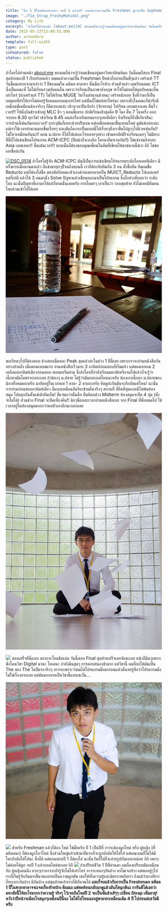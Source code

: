 ```yaml
---
title: "อีก 1 ปีในมหิดลศาลายา จบปี 1 แล้วเฮ้! ลอกคราบความเป็น Freshman สู่การเป็น Sophomore"
image: "./Tie_Strap_FreshyMahidol.png"
category: My Life
excerpt: "ถ้าใครได้อ่านหน้า [about:me][0] ของผมก็น่าจะรู้ว่าผมเขียนอยู่มหาวิทยาลัยมหิดล วันนี้ผมก็สอบ Final สุดท้ายของปี 1 เรียบร้อยแล้ว หมดแล้วความเป็น Freshman ปีหน้าก็กลายเป็นพี่ๆแล้ว"
date: 2015-05-22T13:48:53.000
author: arnondora
template: full-width
type: post
isFeatured: false
status: published
---
```


ถ้าใครได้อ่านหน้า [about:me][0] ของผมก็น่าจะรู้ว่าผมเขียนอยู่มหาวิทยาลัยมหิดล วันนี้ผมก็สอบ Final สุดท้ายของปี 1 เรียบร้อยแล้ว หมดแล้วความเป็น Freshman ปีหน้าก็กลายเป็นพี่ๆแล้ว เศร้าแท้ TT วันนี้ผมอยากจะมาเล่าว่า 1 ปีของผมใน มหิดล ศาลายา นั้นมีอะไรบ้าง
ส่วนตัวแล้ว ผมเรียนคณะ ICT ซึ่งเป็นคณะที่ ไม่ได้เรียนรวมกับคนอื่น เพราะว่าเรียนเป็นภาษาอังกฤษ ทำให้ไม่ค่อยได้คุยกับคณะอื่นเท่าไหร่ (น่าเศร้าแท้ TT) ไม่ได้เรียน MUGE วิชาในตำนานด้วยนะ เศร้าหนักเลย ซึ่งที่ว่ามาก็เป็นเหตุผลที่ทำให้เราไม่ค่อยรู้จักคนนอกคณะเท่าไหร่ แต่นั่นก็ไม่แย่เท่าไหร่นะ เพราะพี่ๆในคณะก็น่ารักดี เหมือนพี่เหมือนน้องจริงๆ ก็ดีมากเลยล่ะ
เช้าๆเวลาปั่นจักก้า (จักรยาน) ไปเรียน เทอมแรกเลย ตื่นไวเวอร์!! ไปนั่งกินข้าวเช้าอยู่ MLC ชิว ๆ ตอนนี้เหรอ ปกติเรียนเช้าสุดคือ 9 โมง ตื่น 7 โมงครึ่ง ออกจากหอ 8.30 ทุกวัน! เข้าเรียน 8.45 คนล่ะเรื่องกับตอนแรกๆเลยทีเดียว ยิ่งเรียนก็ยิ่งขี้เกียจสินะ
การบ้านก็เช่นกันเยอะเวอร์! แรกๆมันก็เยอะด้วยปริมาณ แต่เหมือนพอมาขึ้นเทอมใหม่ ดูมันน้อยลงนะ แต่เราใช้เวลาทำนานมากขึ้นเรื่อยๆ และมันก็คงจะเป็นแบบนี้ไปเรื่อยๆยิ่งเราขึ้นไปสูงๆไปด้วยเช่นกัน!! ไม่ไหวเหมือนกันนะ!!
ตอน ม.ปลาย ก็ได้ไปแข่งอะไรหลายๆอย่าง เข้ามหาลัยมีรึจะเรียนเฉยๆ ไม่มีทาง ปีนี้ก็ไปแข่งเขียนโปรแกรม ACM-ICPC (ปีหน้าก็จะลงอีก ใครลงก็มาเจอกัน!!) ได้แข่งจนถึงรอบ Asia เลยแหละ!! ตื่นเต้นเวอร์!! ตอนนั้นก็ต้องขอบคุณเพื่อนในทีมที่เขียนให้มาขนาดนี้น้าา อิอิ ไม่ขอเอยชื่อล่ะกัน

[![DSC_0514](https://c2.staticflickr.com/8/7497/15175173004_e89a41ed51_z.jpg)][1]
ถ้าใครไม่รู้จัก ACM-ICPC มันก็เป็นการแข่งเขียนโปรแกรมระดับโลกเลยทีเดียว มีครั้งแรกเมื่อนานมาแล้ว ก็แข่งมาทุกๆปีจนถึงตอนนี้ เราก็ต้องจับทีมกัน 3 คน ตั้งชื่อทีม ทีมผมชื่อ Reducto แต่ก็ต้องใส่ชื่อ มหาลัยกับคณะตัวเองด้วยเลยกลายเป็น MUICT\_Reducto ไปเฉยเลย! แต่ก็เท่ดี แล้วให้ 3 คนมานั่ง Solve ปัญหาแล้วเขียนออกมาเป็นโปรแกรม ซึ่งก็อย่างที่บอกว่า ระดับโลก ฉะนั้นปัญหาที่เอามาให้แก้ก็ตามนั้นเลยครับ ยากโคตรๆ เอาเป็นว่า รอบสุดท้าย ยังไม่เคยมีทีมคนไทยล้วนเข้าไปได้เลย

![](./10849901-10205647480846770-140354539114408296-n.jpg)

พอเรียนๆไปก็ต้องสอบ ช่วงสอบนี่แหละ Peak สุดแล้วล่ะในช่วง 1 ปีนี้เลย เพราะเราจะอ่านหนังสือกันอย่างบ้าคลั่ง เมื่อตอนเทอมแรก อ่านหนังสือเร็วมาก 3 อาทิตย์ก่อนสอบก็เริ่มแล้ว แต่พอมาเทอม 2 เหลือแค่อาทิตย์เดียวก่อนสอบ ค่อยมาเริ่มอ่าน ซึ่งถ้าใครที่กำลังเรียนมหาลัยหรือจบไปแล้วก็จะรู้ว่า เนื้อหามันโคตรจะเยอะเลย ถ้าน้องๆ ม.ปลาย ไม่รู้ว่ามันเยอะแค่ไหนนะครับ น้องเอาเนื้อหา ม.ปลายของน้องทั้งหมดอะครับ มาอัดอยู่ในเวลาแค่ 1 คาบ- 2 คาบอะครับ คิดดูล่ะกันมันจะอึกอัดแค่ไหน! ฉะนั้นการอ่านก่อนสอบอาทิตย์เดียว นี่แบบเหมือนอัฉริยะข้ามคืนจริงๆ สถานที่ ที่ฮิตที่สุดคงหนีไม่พ้นห้องสมุด ไปคลุกกันตั้งแต่เช้ายันเย็น! ที่แจ๋มกว่านั้นคือ ที่มหิดลช่วง Midterm ห้องสมุดจะปิด 4 ทุ่ม (มั่งจำไม่ได้) ส่วนช่วง Final จะปิดเที่ยงคืน!! ดึกๆนี่แหละเวลาอ่านหนังสือเลย จาก Final ที่พึ่งหมดไป ใช้เวลาอยู่ในห้องสมุดมากกว่าหอตัวเองอีกนะบอกเลย

![](./1522724-10206987307221592-6975050028723122994-o.jpg)

![](https://scontent-kul1-1.xx.fbcdn.net/hphotos-xta1/t31.0-8/s960x960/1522724_10206987307221592_6975050028723122994_o.jpg)
สอบเสร็จทีนี่แบบ อยากจะโยนชีทเล่น วันนี้สอบ Final สุดท้ายเสร็จเลยจัดซะเลย หน้าก็มึนๆเพราะพึ่งโดนวิชา Digital มานะ โอเคนะ กำลังมึนสุดๆ การตอบสนองช้ามาก แต่วิชานี้ ผมก็ยกให้มันเป็น The ของ The ในปีแรกจริงๆ อาจจะเพราะว่าผมได้โปรแกรมมิ่งมาก่อนแล้วมั่งเลยรู้สึกว่าโปรแกรมมิ่งไม่ใช่เรื่องยากเลย แต่มันมากลายเป็นวิชานี้แทนซะงั้น...

![](./11220882-10206986300116415-887827740114468008-n.jpg)

![](https://fbcdn-sphotos-f-a.akamaihd.net/hphotos-ak-xpt1/v/t1.0-9/11220882_10206986300116415_887827740114468008_n.jpg?oh=f7f72051abfd71ee50c9bf2c0714aef5&oe=5602E406&__gda__=1439311750_9eb0cd50214cce0f76c622498f524171)
สำหรับ Freshman แล้วก็ต้อง ไทด์ ใช่มั้ยครับ ปี 1 เป็นปีที่ เราจะต้องผูกไทด์ หรือ ผู้หญิง (ที่มหิดลนะ) ก็ต้องผูกโบว์ไทด์ ซึ่งส่วนใหญ่แล้วเข้ามาปีแรกก็จะถูกบังคับให้ใส่ไป แต่คณะผมก็ไม่ได้มีใครบังคับให้ใส่นะ ซึ่งก็ดี แต่ตอนสอบปี 1 ก็ต้องใส่ ฉะนั้นวันที่ใส่ก็จะถ่ายรูปกันเยอะหน่อย อิอิ เพราะไม่ค่อยได้ผูก จบปี 1 แล้วถอดไทด์ซะเลย อิอิ
![](https://fbcdn-sphotos-f-a.akamaihd.net/hphotos-ak-xpf1/v/t1.0-9/10941518_10206525267110878_7287487682258736787_n.jpg?oh=1d183efa91eb326f8388eedf0fed3959&oe=55C92BD8&__gda__=1439306663_62395c210aa001e526f1f637bcc98f38)
ถ้าเปรียบชีวิต 1 ปีที่ผ่านมา ผมก็คงเปรียบมันเหมือนกับ ผู้หญิงคนนึง แรกๆเราอาจจะยังรู้จักไม่ได้เท่าไหร่ อาจจะหลงๆกันบ้าง หาไม่เจอบ้าง แต่พออยู่ๆไปเราก็เริ่มรู้จักกันมากขึ้นจนกลายเป็นความผูกพัน เธอให้ทั้งความรู้และมิตรภาพกับเรา ถึงแม้ว่าบางทีเราก็ทะเลาะกันบ้าง ดีกันบ้าง แต่สุดท้ายแล้วเราก็ดีกันจนได้
**และก็จบแล้วกับการเป็น Freshman มหิดล 1 ปีในศาลายาอาจจะเจอเรื่องร้ายบ้าง ดีถมเถ แต่พอย้อนกลับมาดูแล้วมันก็สนุกดีนะ การันตีได้เลยว่ามหาลัยนี้ให้อะไรมากกว่าความรู้ จริงๆ ไว้เจอกันใหม่ปี 2 จะเป็นพี่แล้วเฮ้ๆๆ เปลี่ยน Strap เพิ่มอายุ! หวังว่าปีหน้าจะมีอะไรสนุกๆเหมือนปีนี้นะ ไม่ได้ไปไหนนะอยู่ศาลายาเหมือนเดิม 4 ปี ไปก่อนล่ะสวัสดีครับ**


[0]: http://www.arnondora.in.th/about/
[1]: https://www.flickr.com/photos/arnondora/15175173004 "DSC_0514 by Arnondora, on Flickr"
